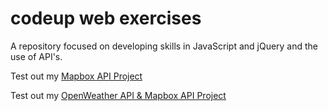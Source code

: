# codeup web exercises

A repository focused on developing skills in JavaScript and jQuery and the use of API's.

Test out my <a href="https://victorpena13.github.io/mapbox_maps_api.html">Mapbox API Project</a>

Test out my <a href="https://victorpena13.github.io/weather_map.html">OpenWeather API & Mapbox API Project</a>
